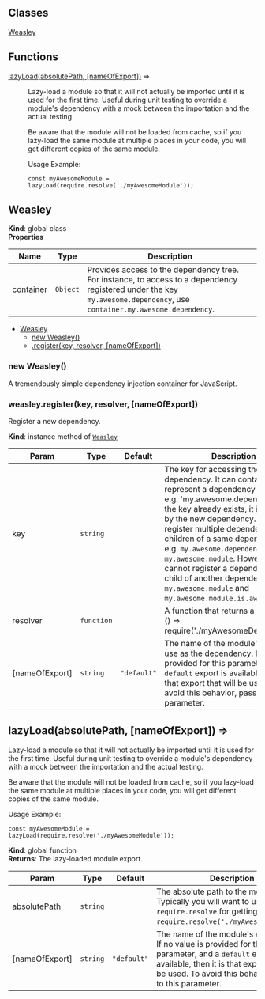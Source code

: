 ## Classes

<dl>
<dt><a href="#Weasley">Weasley</a></dt>
<dd></dd>
</dl>

## Functions

<dl>
<dt><a href="#lazyLoad">lazyLoad(absolutePath, [nameOfExport])</a> ⇒</dt>
<dd><p>Lazy-load a module so that it will not actually be imported until it is used for the first time.
Useful during unit testing to override a module&#39;s dependency with a mock between the importation
and the actual testing.</p>
<p>Be aware that the module will not be loaded from cache, so if you lazy-load the same module at
multiple places in your code, you will get different copies of the same module.</p>
<p>Usage Example:</p>
<pre><code>const myAwesomeModule = lazyLoad(require.resolve(&#39;./myAwesomeModule&#39;));
</code></pre></dd>
</dl>

<a name="Weasley"></a>

## Weasley
**Kind**: global class  
**Properties**

| Name | Type | Description |
| --- | --- | --- |
| container | <code>Object</code> | Provides access to the dependency tree. For instance, to access                                to a dependency registered under the key `my.awesome.dependency`,                                use `container.my.awesome.dependency`. |


* [Weasley](#Weasley)
    * [new Weasley()](#new_Weasley_new)
    * [.register(key, resolver, [nameOfExport])](#Weasley+register)

<a name="new_Weasley_new"></a>

### new Weasley()
A tremendously simple dependency injection container for JavaScript.

<a name="Weasley+register"></a>

### weasley.register(key, resolver, [nameOfExport])
Register a new dependency.

**Kind**: instance method of <code>[Weasley](#Weasley)</code>  

| Param | Type | Default | Description |
| --- | --- | --- | --- |
| key | <code>string</code> |  | The key for accessing the dependency. It can contain dots to represent a                       dependency hierarchy, e.g. 'my.awesome.dependency'.                       If the key already exists, it is overriden by the new dependency.                       You may register multiple dependencies as children of a same dependency                       tree, e.g. `my.awesome.dependency` and `my.awesome.module`.                       However, you cannot register a dependency as a child of another                       dependency, e.g. `my.awesome.module` and `my.awesome.module.is.awesome`. |
| resolver | <code>function</code> |  | A function that returns a module,                              e.g. () => require('./myAwesomeDependency'). |
| [nameOfExport] | <code>string</code> | <code>&quot;default&quot;</code> | The name of the module's export to use as the                                          dependency.                                          If no value is provided for this parameter, and a                                          `default` export is available, then it is that                                          export that will be used. To avoid this behavior,                                          pass '*' to this parameter. |

<a name="lazyLoad"></a>

## lazyLoad(absolutePath, [nameOfExport]) ⇒
Lazy-load a module so that it will not actually be imported until it is used for the first time.
Useful during unit testing to override a module's dependency with a mock between the importation
and the actual testing.

Be aware that the module will not be loaded from cache, so if you lazy-load the same module at
multiple places in your code, you will get different copies of the same module.

Usage Example:
```
const myAwesomeModule = lazyLoad(require.resolve('./myAwesomeModule'));
```

**Kind**: global function  
**Returns**: The lazy-loaded module export.  

| Param | Type | Default | Description |
| --- | --- | --- | --- |
| absolutePath | <code>string</code> |  | The absolute path to the module. Typically you will want to use                                `require.resolve` for getting this,                                e.g. `require.resolve('./myAwesomeModule');`. |
| [nameOfExport] | <code>string</code> | <code>&quot;default&quot;</code> | The name of the module's export to use.                                          If no value is provided for this parameter, and a                                          `default` export is available, then it is that                                          export that will be used. To avoid this behavior,                                          pass '*' to this parameter. |


